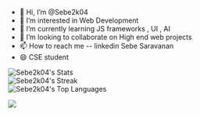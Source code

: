 - 👋 Hi, I’m @Sebe2k04
- 👀 I’m interested in Web Development
- 🌱 I’m currently learning JS frameworks , UI , AI
- 💞️ I’m looking to collaborate on High end web projects
- 📫 How to reach me -- linkedin Sebe Saravanan
- 😄 CSE student 

<!---
Sebe2k04/Sebe2k04 is a ✨ special ✨ repository because its `README.md` (this file) appears on your GitHub profile.
You can click the Preview link to take a look at your changes.
--->


![Sebe2k04's Stats](https://github-readme-stats.vercel.app/api?username=Sebe2k04&theme=gruvbox&show_icons=true&hide_border=true&count_private=true)
<br />
![Sebe2k04's Streak](https://github-readme-streak-stats.herokuapp.com/?user=Sebe2k04&theme=gruvbox&hide_border=true)
<br />
![Sebe2k04's Top Languages](https://github-readme-stats.vercel.app/api/top-langs/?username=Sebe2k04&theme=gruvbox&show_icons=true&hide_border=true&layout=compact)


<a href="https://visitcount.itsvg.in">
  <img src="https://visitcount.itsvg.in/api?id=Sebe2k04&label=Profile%20Views&color=2&icon=6&pretty=true" />
</a>

